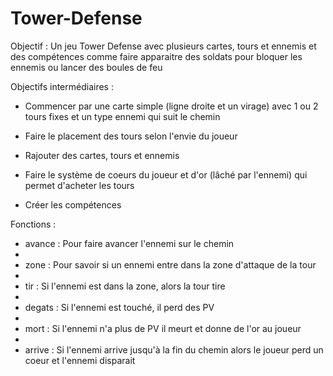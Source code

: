 # Tower-Defense

Objectif : Un jeu Tower Defense avec plusieurs cartes, tours et ennemis et des compétences comme faire apparaitre des soldats pour bloquer les ennemis ou lancer des boules de feu

Objectifs intermédiaires :
- Commencer par une carte simple (ligne droite et un virage) avec 1 ou 2 tours fixes et un type ennemi qui suit le chemin
                             
- Faire le placement des tours selon l'envie du joueur
                            
- Rajouter des cartes, tours et ennemis
                            
- Faire le système de coeurs du joueur et d'or (lâché par l'ennemi) qui permet d'acheter les tours
                            
- Créer les compétences
                            
Fonctions :
- avance : Pour faire avancer l'ennemi sur le chemin
- 
- zone : Pour savoir si un ennemi entre dans la zone d'attaque de la tour
- 
- tir : Si l'ennemi est dans la zone, alors la tour tire
- 
- degats : Si l'ennemi est touché, il perd des PV
- 
- mort : Si l'ennemi n'a plus de PV il meurt et donne de l'or au joueur
- 
- arrive : Si l'ennemi arrive jusqu'à la fin du chemin alors le joueur perd un coeur et l'ennemi disparait
              

